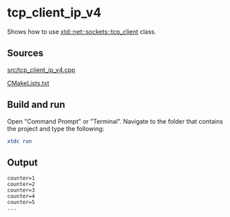 # tcp_client_ip_v4

Shows how to use [xtd::net::sockets::tcp_client](https://gammasoft71.github.io/xtd/reference_guides/latest/classxtd_1_1net_1_1sockets_1_1tcp__client.html) class.

## Sources

[src/tcp_client_ip_v4.cpp](src/tcp_client_ip_v4.cpp)

[CMakeLists.txt](CMakeLists.txt)

## Build and run

Open "Command Prompt" or "Terminal". Navigate to the folder that contains the project and type the following:

```cmake
xtdc run
```

## Output

```
counter=1
counter=2
counter=3
counter=4
counter=5
...
```
